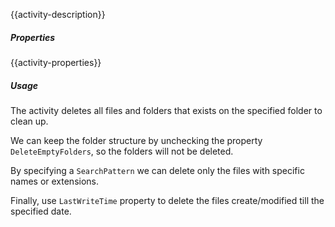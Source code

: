 {{activity-description}}

<div class="files-sprite clean-up-folder"></div>

##### Properties

{{activity-properties}}

##### Usage

The activity deletes all files and folders that exists on the specified folder to clean up.

We can keep the folder structure by unchecking the property `DeleteEmptyFolders`, so the folders will not be deleted.

By specifying a `SearchPattern` we can delete only the files with specific names or extensions.

Finally, use `LastWriteTime` property to delete the files create/modified till the specified date.